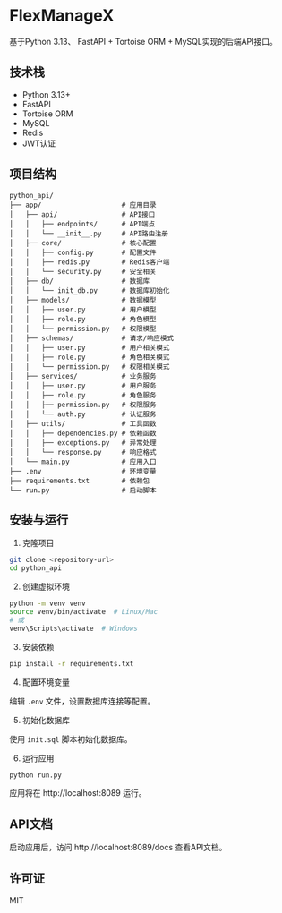 # FlexManageX

基于Python 3.13、 FastAPI + Tortoise ORM + MySQL实现的后端API接口。

## 技术栈

- Python 3.13+
- FastAPI
- Tortoise ORM
- MySQL
- Redis
- JWT认证

## 项目结构

```
python_api/
├── app/                    # 应用目录
│   ├── api/                # API接口
│   │   ├── endpoints/      # API端点
│   │   └── __init__.py     # API路由注册
│   ├── core/               # 核心配置
│   │   ├── config.py       # 配置文件
│   │   ├── redis.py        # Redis客户端
│   │   └── security.py     # 安全相关
│   ├── db/                 # 数据库
│   │   └── init_db.py      # 数据库初始化
│   ├── models/             # 数据模型
│   │   ├── user.py         # 用户模型
│   │   ├── role.py         # 角色模型
│   │   └── permission.py   # 权限模型
│   ├── schemas/            # 请求/响应模式
│   │   ├── user.py         # 用户相关模式
│   │   ├── role.py         # 角色相关模式
│   │   └── permission.py   # 权限相关模式
│   ├── services/           # 业务服务
│   │   ├── user.py         # 用户服务
│   │   ├── role.py         # 角色服务
│   │   ├── permission.py   # 权限服务
│   │   └── auth.py         # 认证服务
│   ├── utils/              # 工具函数
│   │   ├── dependencies.py # 依赖函数
│   │   ├── exceptions.py   # 异常处理
│   │   └── response.py     # 响应格式
│   └── main.py             # 应用入口
├── .env                    # 环境变量
├── requirements.txt        # 依赖包
└── run.py                  # 启动脚本
```

## 安装与运行

1. 克隆项目

```bash
git clone <repository-url>
cd python_api
```

2. 创建虚拟环境

```bash
python -m venv venv
source venv/bin/activate  # Linux/Mac
# 或
venv\Scripts\activate  # Windows
```

3. 安装依赖

```bash
pip install -r requirements.txt
```

4. 配置环境变量

编辑 `.env` 文件，设置数据库连接等配置。

5. 初始化数据库

使用 `init.sql` 脚本初始化数据库。

6. 运行应用

```bash
python run.py
```

应用将在 http://localhost:8089 运行。

## API文档

启动应用后，访问 http://localhost:8089/docs 查看API文档。

## 许可证

MIT 

